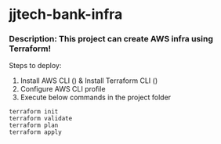 # jjtech-bank-infra

### **Description:** This project can create AWS infra using Terraform!

Steps to deploy:

1. Install AWS CLI () & Install Terraform CLI ()
2. Configure AWS CLI profile
3. Execute below commands in the project folder
```
terraform init
terraform validate
terraform plan
terraform apply
```


